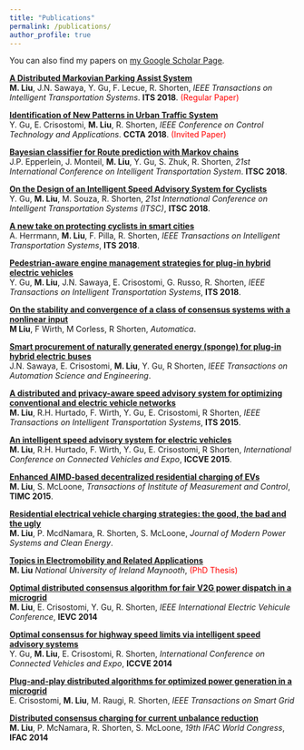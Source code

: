 ```yaml
---
title: "Publications"
permalink: /publications/
author_profile: true
---
```


You can also find my papers on [my Google Scholar Page](https://scholar.google.com/citations?user=woHxot0AAAAJ&hl=en&authuser=1).

<b>[A Distributed Markovian Parking Assist System](http://ming2liu.github.io/publications/dismarkov)</b> <br> 
<b>M. Liu</b>, J.N. Sawaya, Y. Gu, F. Lecue, R. Shorten,
<i>IEEE Transactions on Intelligent Transportation Systems</i>. <b>ITS 2018</b>. <span style="color:red">(Regular Paper)</span>


<b>[Identification of New Patterns in Urban Traffic System](http://ming2liu.github.io/publications/pattern)</b> <br> 
Y. Gu, E. Crisostomi, <b>M. Liu</b>, R. Shorten,
<i>IEEE Conference on Control Technology and Applications</i>. <b>CCTA 2018</b>. <span style="color:red">(Invited Paper)</span>


<b>[Bayesian classifier for Route prediction with Markov chains](http://ming2liu.github.io/publications/baye)</b> <br> 
J.P. Epperlein, J. Monteil, <b>M. Liu</b>, Y. Gu, S. Zhuk, R. Shorten,
<i>21st International Conference on Intelligent Transportation System</i>. <b>ITSC 2018</b>.


<b>[On the Design of an Intelligent Speed Advisory System for Cyclists](http://ming2liu.github.io/publications/sasc)</b> <br> 
Y. Gu, <b>M. Liu</b>, M. Souza, R. Shorten,
<i>21st International Conference on Intelligent Transportation Systems (ITSC)</i>, <b>ITSC 2018</b>.


<b>[A new take on protecting cyclists in smart cities](http://ming2liu.github.io/publications/newtake)</b> <br> 
A. Herrmann, <b>M. Liu</b>, F. Pilla, R. Shorten,
<i>IEEE Transactions on Intelligent Transportation Systems</i>, <b>ITS 2018</b>.


<b>[Pedestrian-aware engine management strategies for plug-in hybrid electric vehicles](http://ming2liu.github.io/publications/pedes)</b> <br> 
Y. Gu, <b>M. Liu</b>, J.N. Sawaya, E. Crisostomi, G. Russo, R. Shorten, 
<i>IEEE Transactions on Intelligent Transportation Systems</i>, <b>ITS 2018</b>.


<b>[On the stability and convergence of a class of consensus systems with a nonlinear input](http://ming2liu.github.io/publications/maths)</b> <br> 
<b>M Liu</b>, F Wirth, M Corless, R Shorten,
<i>Automatica</i>.


<b>[Smart procurement of naturally generated energy (sponge) for plug-in hybrid electric buses](http://ming2liu.github.io/publications/bus)</b> <br> 
J.N. Sawaya, E. Crisostomi, <b>M. Liu</b>, Y. Gu, R Shorten,
<i>IEEE Transactions on Automation Science and Engineering</i>.


<b>[A distributed and privacy-aware speed advisory system for optimizing conventional and electric vehicle networks](http://ming2liu.github.io/publications/sas)</b> <br> 
<b>M. Liu</b>, R.H. Hurtado, F. Wirth, Y. Gu, E. Crisostomi, R Shorten,
<i>IEEE Transactions on Intelligent Transportation Systems</i>, <b>ITS 2015</b>.


<b>[An intelligent speed advisory system for electric vehicles](http://ming2liu.github.io/publications/sasconf)</b> <br> 
<b>M. Liu</b>, R.H. Hurtado, F. Wirth, Y. Gu, E. Crisostomi, R Shorten,
<i>International Conference on Connected Vehicles and Expo</i>, <b>ICCVE 2015</b>.


<b>[Enhanced AIMD-based decentralized residential charging of EVs](http://ming2liu.github.io/publications/enAIMD)</b> <br> 
<b>M. Liu</b>, S. McLoone,
<i>Transactions of Institute of Measurement and Control</i>, <b>TIMC 2015</b>.


<b>[Residential electrical vehicle charging strategies: the good, the bad and the ugly](http://ming2liu.github.io/publications/strategies)</b> <br> 
<b>M. Liu</b>, P. McdNamara, R. Shorten, S. McLoone,
<i>Journal of Modern Power Systems and Clean Energy</i>. 


<b>[Topics in Electromobility and Related Applications](http://ming2liu.github.io/publications/thesis)</b> <br> 
<b>M. Liu</b>
<i>National University of Ireland Maynooth</i>, <span style="color:red">(PhD Thesis)</span>


<b>[Optimal distributed consensus algorithm for fair V2G power dispatch in a microgrid](http://ming2liu.github.io/publications/v2g)</b> <br> 
<b>M. Liu</b>, E. Crisostomi, Y. Gu, R. Shorten,
<i>IEEE International Electric Vehicule Conference</i>, <b>IEVC 2014</b>


<b>[Optimal consensus for highway speed limits via intelligent speed advisory systems](http://ming2liu.github.io/publications/hsas)</b> <br> 
Y. Gu, <b>M. Liu</b>, E. Crisostomi, R. Shorten,
<i>International Conference on Connected Vehicles and Expo</i>, <b>ICCVE 2014</b>


<b>[Plug-and-play distributed algorithms for optimized power generation in a microgrid](http://ming2liu.github.io/publications/grid)</b> <br> 
E. Crisostomi, <b>M. Liu</b>, M. Raugi, R. Shorten,
<i>IEEE Transactions on Smart Grid</i>


<b>[Distributed consensus charging for current unbalance reduction](http://ming2liu.github.io/publications/unbalance)</b> <br> 
<b>M. Liu</b>, P. McNamara, R. Shorten, S. McLoone,
<i>19th IFAC World Congress</i>, <b>IFAC 2014</b>




